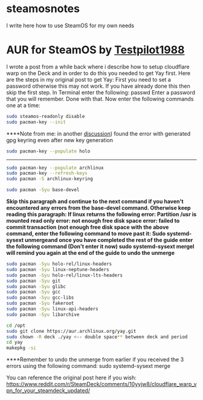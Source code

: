 # steamosnotes
I write here how to use SteamOS for my own needs

# AUR for SteamOS by [Testpilot1988](https://www.reddit.com/user/Testpilot1988/)

I wrote a post from a while back where i describe how to setup cloudflare warp on the Deck and in order to do this you needed to get Yay first. Here are the steps in my original post to get Yay:
First you need to set a password otherwise this may not work. If you have already done this then skip the first step.
In Terminal enter the following: passwd
Enter a password that you will remember. Done with that.
Now enter the following commands one at a time:
```bash
sudo steamos-readonly disable
sudo pacman-key --init
```

****Note from me: in another [discussion](https://steamcommunity.com/app/1675200/discussions/0/3448087385654245811/)) found the error with generated gpg keyring even after new key generation
```bash
sudo pacman-key --populate holo
```

****
```bash
sudo pacman-key --populate archlinux
sudo pacman-key --refresh-keys
sudo pacman -S archlinux-keyring 
```

```bash
sudo pacman -Syu base-devel
```

****Skip this paragraph and continue to the next command if you haven't encountered any errors from the base-devel command. Otherwise keep reading this paragraph: If linux returns the following error: Partition /usr is mounted read only error: not enough free disk space error: failed to commit transaction (not enough free disk space with the above command, enter the following command to move past it: Sudo systemd-sysext unmergeand once you have completed the rest of the guide enter the following command (Don't enter it now) sudo systemd-sysext mergeI will remind you again at the end of the guide to undo the unmerge****

```bash
sudo pacman -Syu holo-rel/linux-headers
sudo pacman -Syu linux-neptune-headers
sudo pacman -Syu holo-rel/linux-lts-headers
sudo pacman -Syu git
sudo pacman -Syu glibc
sudo pacman -Syu gcc
sudo pacman -Syu gcc-libs
sudo pacman -Syu fakeroot
sudo pacman -Syu linux-api-headers
sudo pacman -Syu libarchive

cd /opt
sudo git clone https://aur.archlinux.org/yay.git
sudo chown -R deck ./yay <-- double space** between deck and period
cd yay
makepkg -si
```

****Remember to undo the unmerge from earlier if you received the 3 errors using the following command: sudo systemd-sysext merge

You can reference the original post here if you wish: https://www.reddit.com/r/SteamDeck/comments/10yyjw8/cloudflare_warp_vpn_for_your_steamdeck_updated/

